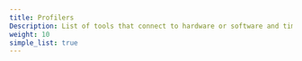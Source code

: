 ```yaml
---
title: Profilers
Description: List of tools that connect to hardware or software and time them. These might just output raw data, or they might also consist of visualisers too.
weight: 10
simple_list: true
---
```


